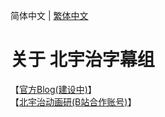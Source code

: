 简体中文 | [繁体中文](README_TC.md)
# 关于 北宇治字幕组

【[官方Blog(建设中)](https://blog.kitauji.jp/)】   
【[北宇治动画研(B站合作账号)](https://space.bilibili.com/3493115428079755)】   
